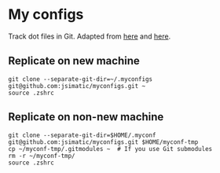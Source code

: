 # My configs

Track dot files in Git. Adapted from [here](https://developer.atlassian.com/blog/2016/02/best-way-to-store-dotfiles-git-bare-repo/) and [here](https://news.ycombinator.com/item?id=11071754).

## Replicate on new machine

    git clone --separate-git-dir=~/.myconfigs  git@github.com:jsimatic/myconfigs.git ~
    source .zshrc

## Replicate on non-new machine

    git clone --separate-git-dir=$HOME/.myconf git@github.com:jsimatic/myconfigs.git $HOME/myconf-tmp
    cp ~/myconf-tmp/.gitmodules ~  # If you use Git submodules
    rm -r ~/myconf-tmp/
    source .zshrc

